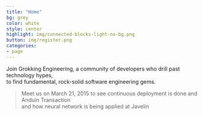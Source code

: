 ```yaml
---
title: "Home"
bg: grey
color: white
style: center
highlight: img/connected-blocks-light-no-bg.png
button: img/register.png
categories:
- page
---
```


Join Grokking Engineering, a community of developers who drill past technology hypes,  
to find fundamental, rock-solid software engineering gems.

> Meet us on March 21, 2015 to see continuous deployment is done and Anduin Transaction  
and how neural network is being applied at Javelin
